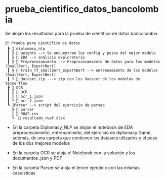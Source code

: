 # prueba_cientifico_datos_bancolombia
Se alojan los resultados para la prueba de científico de datos bancolombia
```
📦 Prueba para científico de datos
 ┣ 📂 diplomacy_nlp
 ┃ ┣ 📂 weights --> Se encuentran los config y pesos del mejor modelo
 ┃ ┣ 📓 EDA --> análisis exploratorio
 ┃ ┣ 📓 Preprocesamiento --> Preprocesamiento de datos para los modelos (SmallBert, ExpertBert)
 ┃ ┣ 📓 train_tf_smallBert_expertBert --> entrenamiento de los modelos (SmallBert, ExpertBert)
 ┃ ┗ 📂 dataset.zip ---> zip con los dataset de los modelos de tensorflow
 ┣ 📂 OCR
 ┃ ┣ 📓 OCR
 ┃ ┃ 📗 ocr_1.json  
 ┃ ┗ 📗 ocr_2.json 
 ┗ 📂Parser --> script del ejercicio de parseo
   ┣ 📓 parser
   ┃ 📗 RUAF.csv
   ┗  📗 resultado_ruaf.xlsx
```

* En la carpeta Diplomacy_NLP se alojan el notebook de EDA
  preprocesamineto, entrenamiento, del ejercicio de diplomacy Game,
  además, de una carpeta que contienen los datasets utlizados y el peso de los dos mejores modelos
  
* En la carpeta OCR se aloja el Notebook con la solución y los documentos .json
  y PDF

* En la carpeta Parser se aloja el tercer ejercicio con las mismas casuísticas
